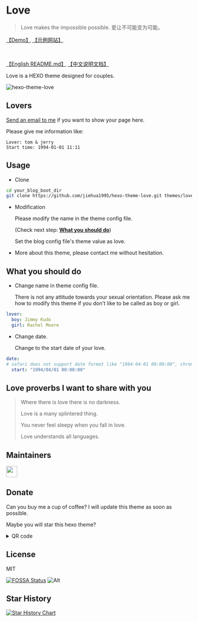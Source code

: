 # Love

> Love makes the impossible possible. 爱让不可能变为可能。


[【Demo】](https://one.jiehua1995.xyz/hexo-theme-love)
[【示例网站】](https://one.jiehua1995.xyz/hexo-theme-love)

</br>

[【English README.md】](https://github.com/jiehua1995/hexo-theme-love/wiki/English-README.md)
[【中文说明文档】](https://github.com/jiehua1995/hexo-theme-love/wiki/%E4%B8%AD%E6%96%87-README.md)

Love is a HEXO theme designed for couples.

![hexo-theme-love](https://cdn.jsdelivr.net/gh/jiehua1995/CDN@master/ImageHosing/20200520010416.png)

## Lovers

[Send an email to me](mailto:fdjiehua@gmail.com) if you want to show your page here.

Please give me information like:

```
Lover: tom & jerry
Start time: 1994-01-01 11:11
```

## Usage

- Clone

```bash
cd your_blog_boot_dir
git clone https://github.com/jiehua1995/hexo-theme-love.git themes/love
```

- Modification

  Please modify the name in the theme config file.

  (Check next step: **[What you should do](https://github.com/jiehua1995/hexo-theme-love/blob/master/README.md#what-you-should-do)**)

  Set the blog config file's theme value as love.

- More about this theme, please contact me without hesitation.

## What you should do 

- Change name in theme config file.

  There is not any attitude towards your sexual orientation. Please ask me how to modify this theme if you don't like to be called as boy or girl.

```yaml
lover:
  boy: Jimmy Kudo 
  girl: Rachel Moore
```

- Change date.

  Change to the start date of your love.

```yml
date:
# safari does not support date format like "1994-04-01 00:00:00", chrome supports both "1994-04-01 00:00:00" and "1994/04/01 00:00:00"
  start: "1994/04/01 00:00:00"
```

## Love proverbs I want to share with you

>  Where there is love there is no darkness.
>
> Love is a many splintered thing.
>
> You never feel sleepy when you fall in love.
> 
> Love understands all languages.

## Maintainers

<a href="https://github.com/jiehua1995"><img src="https://blog.jiehua1995.xyz/img/avatar.jpeg" height="30px"></img></a>

## Donate

Can you buy me a cup of coffee? I will update this theme as soon as possible.

Maybe you will star this hexo theme?

<details>
    <summary>QR code</summary>
    <img width="600" src="https://cdn.jsdelivr.net/gh/jiehua1995/CDN@master/ImageHosing/20200520024523.jpg" alt="sponsor">
</details>

## License
MIT


[![FOSSA Status](https://app.fossa.com/api/projects/git%2Bgithub.com%2Fjiehua1995%2Fhexo-theme-love.svg?type=large)](https://app.fossa.com/projects/git%2Bgithub.com%2Fjiehua1995%2Fhexo-theme-love?ref=badge_large)
![Alt](https://repobeats.axiom.co/api/embed/139954d2e1fb2551e6744db9363810516d6d6b27.svg "Repobeats analytics image")
## Star History

[![Star History Chart](https://api.star-history.com/svg?repos=jiehua1995/hexo-theme-love&type=Date)](https://star-history.com/#jiehua1995/hexo-theme-love&Date)

